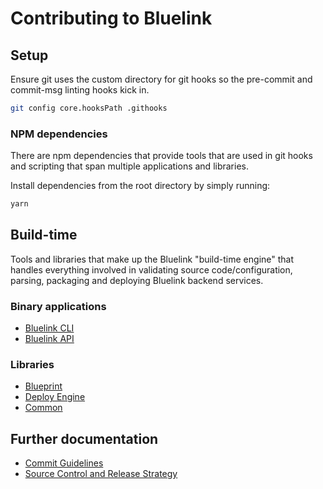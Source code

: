 # Contributing to Bluelink

## Setup

Ensure git uses the custom directory for git hooks so the pre-commit and commit-msg linting hooks
kick in.

```bash
git config core.hooksPath .githooks
```

### NPM dependencies

There are npm dependencies that provide tools that are used in git hooks and scripting that span
multiple applications and libraries.

Install dependencies from the root directory by simply running:
```bash
yarn
```

## Build-time

Tools and libraries that make up the Bluelink "build-time engine" that handles everything involved in validating source code/configuration, parsing, packaging and deploying Bluelink backend services.

### Binary applications

- [Bluelink CLI](./apps/cli)
- [Bluelink API](./apps/api)

### Libraries

- [Blueprint](./libs/blueprint)
- [Deploy Engine](./libs/deploy-engine)
- [Common](./libs/common)

## Further documentation

- [Commit Guidelines](./COMMIT_GUIDELINES.md)
- [Source Control and Release Strategy](./SOURCE_CONTROL_RELEASE_STRATEGY.md)